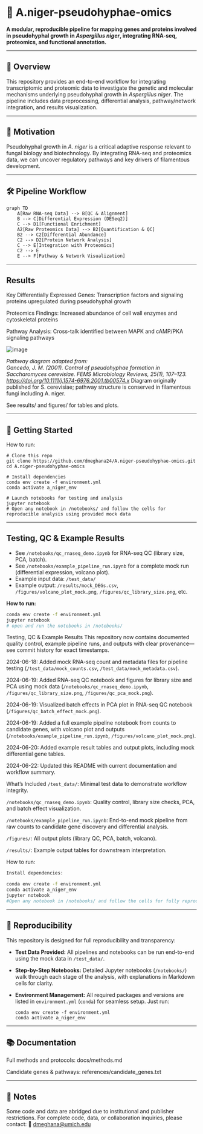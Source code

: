 # 🦠 A.niger-pseudohyphae-omics

**A modular, reproducible pipeline for mapping genes and proteins involved in pseudohyphal growth in *Aspergillus niger*, integrating RNA-seq, proteomics, and functional annotation.**


---

## 🌟 Overview

This repository provides an end-to-end workflow for integrating transcriptomic and proteomic data to investigate the genetic and molecular mechanisms underlying pseudohyphal growth in *Aspergillus niger*. The pipeline includes data preprocessing, differential analysis, pathway/network integration, and results visualization.

---

## 🧬 Motivation

Pseudohyphal growth in *A. niger* is a critical adaptive response relevant to fungal biology and biotechnology. By integrating RNA-seq and proteomics data, we can uncover regulatory pathways and key drivers of filamentous development.

---

## 🛠️ Pipeline Workflow


```
graph TD
    A[Raw RNA-seq Data] --> B[QC & Alignment]
    B --> C[Differential Expression (DESeq2)]
    C --> D1[Functional Enrichment]
    A2[Raw Proteomics Data] --> B2[Quantification & QC]
    B2 --> C2[Differential Abundance]
    C2 --> D2[Protein Network Analysis]
    C --> E[Integration with Proteomics]
    C2 --> E
    E --> F[Pathway & Network Visualization]
```

---

##  Results
Key Differentially Expressed Genes: Transcription factors and signaling proteins upregulated during pseudohyphal growth

Proteomics Findings: Increased abundance of cell wall enzymes and cytoskeletal proteins

Pathway Analysis: Cross-talk identified between MAPK and cAMP/PKA signaling pathways

![image](https://github.com/user-attachments/assets/ec341c04-d42c-4b98-8214-431d2d36c881)

*Pathway diagram adapted from:  
Gancedo, J. M. (2001). Control of pseudohyphae formation in Saccharomyces cerevisiae. FEMS Microbiology Reviews, 25(1), 107–123. https://doi.org/10.1111/j.1574-6976.2001.tb00574.x*
Diagram originally published for S. cerevisiae; pathway structure is conserved in filamentous fungi including A. niger.

See results/ and figures/ for tables and plots.

---

## 🚀 Getting Started

How to run:

```
# Clone this repo
git clone https://github.com/dmeghana24/A.niger-pseudohyphae-omics.git
cd A.niger-pseudohyphae-omics

# Install dependencies
conda env create -f environment.yml
conda activate a_niger_env

# Launch notebooks for testing and analysis
jupyter notebook
# Open any notebook in /notebooks/ and follow the cells for reproducible analysis using provided mock data
```

---
## Testing, QC & Example Results

- See `/notebooks/qc_rnaseq_demo.ipynb` for RNA-seq QC (library size, PCA, batch).
- See `/notebooks/example_pipeline_run.ipynb` for a complete mock run (differential expression, volcano plot).
- Example input data: `/test_data/`
- Example output: `/results/mock_DEGs.csv`, `/figures/volcano_plot_mock.png`, `/figures/qc_library_size.png`, etc.

**How to run:**  
```bash
conda env create -f environment.yml
jupyter notebook
# open and run the notebooks in /notebooks/
```

Testing, QC & Example Results
This repository now contains documented quality control, example pipeline runs, and outputs with clear provenance—see commit history for exact timestamps.

2024-06-18: Added mock RNA-seq count and metadata files for pipeline testing (`/test_data/mock_counts.csv`, `/test_data/mock_metadata.csv`).

2024-06-19: Added RNA-seq QC notebook and figures for library size and PCA using mock data (`/notebooks/qc_rnaseq_demo.ipynb`, `/figures/qc_library_size.png`, `/figures/qc_pca_mock.png`).

2024-06-19: Visualized batch effects in PCA plot in RNA-seq QC notebook (`/figures/qc_batch_effect_mock.png`).

2024-06-19: Added a full example pipeline notebook from counts to candidate genes, with volcano plot and outputs (`/notebooks/example_pipeline_run.ipynb`, `/figures/volcano_plot_mock.png`).

2024-06-20: Added example result tables and output plots, including mock differential gene tables.

2024-06-22: Updated this README with current documentation and workflow summary.

What’s Included
`/test_data/`: Minimal test data to demonstrate workflow integrity.

`/notebooks/qc_rnaseq_demo.ipynb`: Quality control, library size checks, PCA, and batch effect visualization.

`/notebooks/example_pipeline_run.ipynb`: End-to-end mock pipeline from raw counts to candidate gene discovery and differential analysis.

`/figures/`: All output plots (library QC, PCA, batch, volcano).

`/results/`: Example output tables for downstream interpretation.

How to run:
```bash
Install dependencies:

conda env create -f environment.yml
conda activate a_niger_env
jupyter notebook
#Open any notebook in /notebooks/ and follow the cells for fully reproducible testing and analysis using provided mock data.
```

---

## 🔁 Reproducibility

This repository is designed for full reproducibility and transparency:

- **Test Data Provided:** All pipelines and notebooks can be run end-to-end using the mock data in `/test_data/`.
- **Step-by-Step Notebooks:** Detailed Jupyter notebooks (`/notebooks/`) walk through each stage of the analysis, with explanations in Markdown cells for clarity.
- **Environment Management:** All required packages and versions are listed in `environment.yml` (`conda`) for seamless setup. Just run:

  ```
  conda env create -f environment.yml
  conda activate a_niger_env
  ```


---

## 📚 Documentation
Full methods and protocols: docs/methods.md

Candidate genes & pathways: references/candidate_genes.txt

---
## 📢 Notes
Some code and data are abridged due to institutional and publisher restrictions.
For complete code, data, or collaboration inquiries, please contact:
📧 dmeghana@umich.edu

